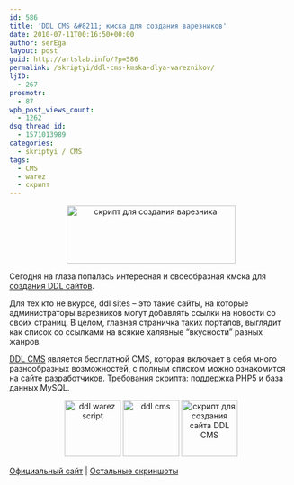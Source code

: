 ```yaml
---
id: 586
title: 'DDL CMS &#8211; кмска для создания варезников'
date: 2010-07-11T00:16:50+00:00
author: serEga
layout: post
guid: http://artslab.info/?p=586
permalink: /skriptyi/ddl-cms-kmska-dlya-vareznikov/
ljID:
  - 267
prosmotr:
  - 87
wpb_post_views_count:
  - 1262
dsq_thread_id:
  - 1571013989
categories:
  - skriptyi / CMS
tags:
  - CMS
  - warez
  - скрипт
---
```

<center>
  <a href="http://artslab.info/wp-content/uploads/ddl_cms.jpeg"><img src="http://artslab.info/wp-content/uploads/ddl_cms-300x103.jpg" alt="скрипт для создания варезника" title="ddl_cms" width="300" height="103" class="size-medium wp-image-587" /></a>
</center>

Сегодня на глаза попалась интересная и своеобразная кмска для <a href="http://www.ddlcms.com/" target="_blank">создания DDL сайтов</a>.

Для тех кто не вкурсе, ddl sites &#8211; это такие сайты, на которые администраторы варезников могут добавлять ссылки на новости со своих страниц. В целом, главная страничка таких порталов, выглядит как список со ссылками на всякие халявные &#8220;вкусности&#8221; разных жанров.

<a href="http://www.ddlcms.com" target="_blank">DDL CMS</a> является бесплатной CMS, которая включает в себя много разнообразных возможностей, с полным списком можно ознакомится на сайте разработчиков. Требования скрипта: поддержка PHP5 и база данных MySQL.

<center>
  <a href="http://artslab.info/wp-content/uploads/ddl_settings.png"><img src="http://artslab.info/wp-content/uploads/ddl_settings-100x100.png" alt="ddl warez script" title="ddl_settings" width="100" height="100" class="alignnone size-thumbnail wp-image-2211" /></a> <a href="http://artslab.info/wp-content/uploads/urls.png"><img src="http://artslab.info/wp-content/uploads/urls-100x100.png" alt="ddl cms" title="urls" width="100" height="100" class="alignnone size-thumbnail wp-image-2212" /></a> <a href="http://artslab.info/wp-content/uploads/instant_le.png"><img src="http://artslab.info/wp-content/uploads/instant_le-100x100.png" alt="скрипт для создания сайта DDL CMS" title="instant_le" width="100" height="100" class="alignnone size-thumbnail wp-image-2213" /></a>
</center>

<a href="http://www.ddlcms.com/features.php" target="_blank">Официальный сайт</a> | <a href="http://www.ddlcms.com/screenshots.php" target="_blank">Остальные скриншоты</a>